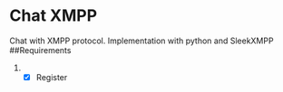 # Chat XMPP
Chat with XMPP protocol. Implementation with python and SleekXMPP
##Requirements
1. -[x] Register
